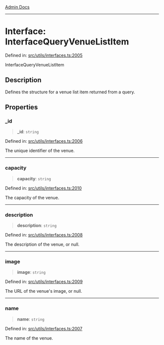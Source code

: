 [Admin Docs](/)

***

# Interface: InterfaceQueryVenueListItem

Defined in: [src/utils/interfaces.ts:2005](https://github.com/PalisadoesFoundation/talawa-admin/blob/main/src/utils/interfaces.ts#L2005)

InterfaceQueryVenueListItem

## Description

Defines the structure for a venue list item returned from a query.

## Properties

### \_id

> **\_id**: `string`

Defined in: [src/utils/interfaces.ts:2006](https://github.com/PalisadoesFoundation/talawa-admin/blob/main/src/utils/interfaces.ts#L2006)

The unique identifier of the venue.

***

### capacity

> **capacity**: `string`

Defined in: [src/utils/interfaces.ts:2010](https://github.com/PalisadoesFoundation/talawa-admin/blob/main/src/utils/interfaces.ts#L2010)

The capacity of the venue.

***

### description

> **description**: `string`

Defined in: [src/utils/interfaces.ts:2008](https://github.com/PalisadoesFoundation/talawa-admin/blob/main/src/utils/interfaces.ts#L2008)

The description of the venue, or null.

***

### image

> **image**: `string`

Defined in: [src/utils/interfaces.ts:2009](https://github.com/PalisadoesFoundation/talawa-admin/blob/main/src/utils/interfaces.ts#L2009)

The URL of the venue's image, or null.

***

### name

> **name**: `string`

Defined in: [src/utils/interfaces.ts:2007](https://github.com/PalisadoesFoundation/talawa-admin/blob/main/src/utils/interfaces.ts#L2007)

The name of the venue.
